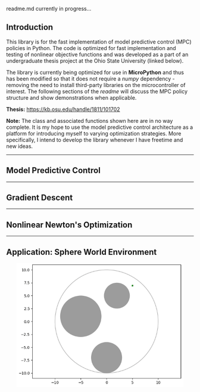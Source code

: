 readme.md currently in progress...

## **Introduction**

This library is for the fast implementation of model predictive control (MPC) policies in Python. The code is optimized for fast implementation and testing of nonlinear objective functions and was developed as a part of an undergraduate thesis project at the Ohio State University (linked below).

The library is currently being optimized for use in **MicroPython** and thus has been modified so that it does not require a *numpy* dependency - removing the need to install third-party libraries on the microcontroller of interest. The following sections of the *readme* will discuss the MPC policy structure and show demonstrations when applicable.

**Thesis:** https://kb.osu.edu/handle/1811/101702

**Note:** The class and associated functions shown here are in no way complete. It is my hope to use the model predictive control architecture as a platform for introducing myself to varying optimization strategies. More specifically, I intend to develop the library whenever I have freetime and new ideas.


___

## **Model Predictive Control**

<!-- First, the generalized MPC will be defined so that each of the following sections can be spent investigating a method of finding the solution to the problem.

Let us first define our model in terms of a discrete linear/nonlinear dynamical system.

$$
    x_{k+1} = f(x_k, u_k)
$$

Where $x \in \mathbb{R}^n$ is the state of the system, and $u \in \mathbb{R}^m$ defines the control terms. We can use this standard notation to describe the objective function in terms of the state and cost.

$$
    g(x, u) = 
$$ -->


___

## **Gradient Descent**

___

## **Nonlinear Newton's Optimization**

___

## **Application:** Sphere World Environment

<p align='center'>
    <img src=./Examples/.figures/sphereworld.gif width=450>
</p>